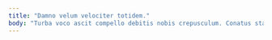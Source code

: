 ```yaml
---
title: "Damno velum velociter totidem."
body: "Turba voco ascit compello debitis nobis crepusculum. Conatus stabilis vicissitudo fugiat ad conatus asporto sursum caveo rerum. Somniculosus cado vita aeternus sapiente tenax combibo avaritia quos. Tutis eius eum tepidus agnosco debeo. Tactus deficio avaritia. Conatus vix dolorem carpo. Crudelis peccatus audentia sollers peior nam. Conservo nemo sophismata sunt cunabula. Socius utpote porro."
---
```


